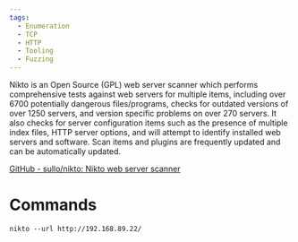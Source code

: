 ```yaml
---
tags:
  - Enumeration
  - TCP
  - HTTP
  - Tooling
  - Fuzzing
---
```


Nikto is an Open Source (GPL) web server scanner which performs comprehensive tests against web servers for multiple items, including over 6700 potentially dangerous files/programs, checks for outdated versions of over 1250 servers, and version specific problems on over 270 servers. It also checks for server configuration items such as the presence of multiple index files, HTTP server options, and will attempt to identify installed web servers and software. Scan items and plugins are frequently updated and can be automatically updated.

[GitHub - sullo/nikto: Nikto web server scanner](https://github.com/sullo/nikto?tab=readme-ov-file)

# Commands 

```
nikto --url http://192.168.89.22/
```